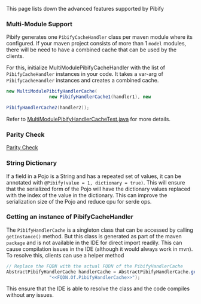 This page lists down the advanced features supported by Pibify

### Multi-Module Support

Pibify generates one `PibifyCacheHandler` class per maven module where its configured.
If your maven project consists of more than 1 `model` modules, there will be need to have a combined
cache that can be used by the clients.

For this, initialize MultiModulePibifyCacheHandler with the list of `PibifyCacheHandler` instances in your code.
It takes a var-arg of `PibifyCacheHandler` instances and creates a combined cache.

```java
new MultiModulePibifyHandlerCache(
                new PibifyHandlerCache1(handler1), new

PibifyHandlerCache2(handler2));
```

Refer
to [MultiModulePibifyHandlerCacheTest.java](pibify-core/src/test/java/com/flipkart/pibify/codegen/stub/MultiModulePibifyHandlerCacheTest.java)
for more details.

### Parity Check

[Parity Check](ParityCheck.md)

### String Dictionary

If a field in a Pojo is a String and has a repeated set of values, it can be annotated with
`@Pibify(value = 1, dictionary = true)`.
This will ensure that the serialized form of the Pojo will have the dictionary values replaced with the index of the
value in the dictionary.
This can improve the serialization size of the Pojo and reduce cpu for serde ops.

### Getting an instance of PibifyCacheHandler

The `PibifyHandlerCache` is a singleton class that can be accessed by calling `getInstance()` method.
But this class is generated as part of the maven `package` and is not available in the IDE for direct import readily.
This can cause compilation issues in the IDE (although it would always work in mvn). To resolve this, clients can use
a helper method

```java
// Replace the FQDN with the actual FQDN of the PibifyHandlerCache
AbstractPibifyHandlerCache handlerCache = AbstractPibifyHandlerCache.getConcreteInstance(
                "<<FQDN.Of.PibifyHandlerCache>>");
```

This ensure that the IDE is able to resolve the class and the code compiles without any issues.